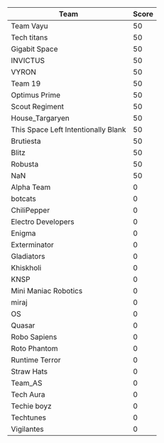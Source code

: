 |Team|Score|
|---|---|
|Team Vayu|50|
|Tech titans|50|
|Gigabit Space|50|
|INVICTUS|50|
|VYRON|50|
|Team 19|50|
|Optimus Prime|50|
|Scout Regiment|50|
|House_Targaryen|50|
|This Space Left Intentionally Blank|50|
|Brutiesta|50|
|Blitz|50|
|Robusta|50|
|NaN|50|
|Alpha Team|0|
|botcats|0|
|ChiliPepper|0|
|Electro Developers|0|
|Enigma|0|
|Exterminator|0|
|Gladiators|0|
|Khiskholi|0|
|KNSP|0|
|Mini Maniac Robotics|0|
|miraj|0|
|OS|0|
|Quasar|0|
|Robo Sapiens|0|
|Roto Phantom|0|
|Runtime Terror|0|
|Straw Hats|0|
|Team_AS|0|
|Tech Aura|0|
|Techie boyz|0|
|Techtunes|0|
|Vigilantes|0|
